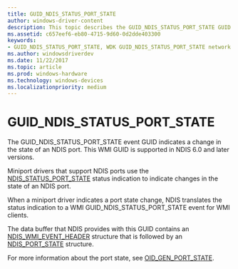 ```yaml
---
title: GUID_NDIS_STATUS_PORT_STATE
author: windows-driver-content
description: This topic describes the GUID_NDIS_STATUS_PORT_STATE GUID for the NDIS WMI interface.
ms.assetid: c657eef6-eb80-4715-9d60-0d2dde403300
keywords:
- GUID_NDIS_STATUS_PORT_STATE, WDK GUID_NDIS_STATUS_PORT_STATE network drivers
ms.author: windowsdriverdev
ms.date: 11/22/2017
ms.topic: article
ms.prod: windows-hardware
ms.technology: windows-devices
ms.localizationpriority: medium
---
```


# GUID_NDIS_STATUS_PORT_STATE

The GUID_NDIS_STATUS_PORT_STATE event GUID indicates a change in the state of an NDIS port. This WMI GUID is supported in NDIS 6.0 and later versions.

Miniport drivers that support NDIS ports use the [NDIS_STATUS_PORT_STATE](ndis-status-port-state.md) status indication to indicate changes in the state of an NDIS port.

When a miniport driver indicates a port state change, NDIS translates the status indication to a WMI GUID_NDIS_STATUS_PORT_STATE event for WMI clients.

The data buffer that NDIS provides with this GUID contains an [NDIS_WMI_EVENT_HEADER](https://msdn.microsoft.com/library/windows/hardware/ff567900) structure that is followed by an [NDIS_PORT_STATE](https://msdn.microsoft.com/library/windows/hardware/ff569624) structure.

For more information about the port state, see [OID_GEN_PORT_STATE](oid-gen-port-state.md).

